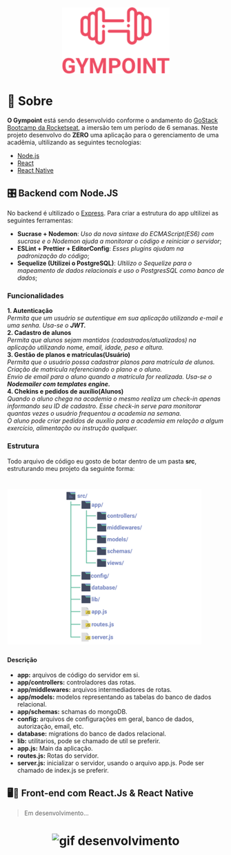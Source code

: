 <h1 align="center">
  <img alt="Logo" title="Logo Gympoint" src="https://github.com/denisonfer/gympoint/blob/master/.github/logo_gympoint.png" width="250px"
</h1>


# 📝 Sobre  
**O Gympoint** está sendo desenvolvido conforme o andamento do <a href="https://rocketseat.com.br/bootcamp" target="_blank">GoStack Bootcamp da Rocketseat</a>, a imersão tem um período de 6 semanas.
Neste projeto desenvolvo do **ZERO** uma aplicação para o gerenciamento de uma acadêmia, ultilizando as seguintes tecnologias:  
- [Node.js](https://nodejs.org/en/)
- [React](https://reactjs.org)
- [React Native](https://facebook.github.io/react-native/)

## 🎛️ Backend com Node.JS
No backend é ultilizado o <a href="https://expressjs.com/" target="_blank">Express</a>. Para criar a estrutura do app ultilizei as seguintes ferramentas:
- **Sucrase + Nodemon**: _Uso da nova sintaxe do ECMAScript(ES6) com sucrase e o Nodemon ajuda a monitorar o código e reiniciar o servidor_;
- **ESLint + Prettier + EditorConfig**: _Esses plugins ajudam na padronização do código_;
- **Sequelize (Utilizei o PostgreSQL)**: _Ultilizo o Sequelize para o mapeamento de dados relacionais e uso o PostgresSQL como banco de dados_;

### Funcionalidades
**1. Autenticação**  
_Permita que um usuário se autentique em sua aplicação utilizando e-mail e uma senha. Usa-se o **JWT.**_  
**2. Cadastro de alunos**  
_Permita que alunos sejam mantidos (cadastrados/atualizados) na aplicação utilizando nome, email, idade, peso e altura._  
**3. Gestão de planos e matrículas(Usuário)**  
_Permita que o usuário possa cadastrar planos para matrícula de alunos. Criação de matrícula referenciando o plano e o aluno._  
_Envio de email para o aluno quando a matrícula for realizada. Usa-se o **Nodemailer com templates engine.**_  
**4. Chekins e pedidos de auxílio(Alunos)**  
_Quando o aluno chega na academia o mesmo realiza um check-in apenas informando seu ID de cadastro. Esse check-in serve para monitorar quantas vezes o usuário frequentou a academia na semana._    
_O aluno pode criar pedidos de auxílio para a academia em relação a algum exercício, alimentação ou instrução qualquer._

### Estrutura
Todo arquivo de código eu gosto de botar dentro de um pasta **src**, estruturando meu projeto da seguinte forma:  
<h1>
  <img alt="Logo" title="Logo Gympoint" src="https://github.com/denisonfer/gympoint/blob/master/.github/estrutura.png" width="450px"
</h1>

#### Descrição
- **app:** arquivos de código do servidor em si.
- **app/controllers:** controladores das rotas.
- **app/middlewares:** arquivos intermediadores de rotas.
- **app/models:** modelos representando as tabelas do banco de dados relacional.
- **app/schemas:** schamas do mongoDB.
- **config:** arquivos de configurações em geral, banco de dados, autorização, email, etc.
- **database:** migrations do banco de dados relacional.
- **lib:** utilitarios, pode se chamado de util se preferir.
- **app.js:** Main da aplicação.
- **routes.js:** Rotas do servidor.
- **server.js:** inicializar o servidor, usando o arquivo app.js. Pode ser chamado de index.js se preferir.
  
## 🖥️📱 Front-end com React.Js & React Native 
> Em desenvolvimento...
<h1 align="center">
  <img alt="gif desenvolvimento" title="Em desenvolvimento" src="https://media.giphy.com/media/iIqmM5tTjmpOB9mpbn/giphy.gif" width="250px"
</h1>  
